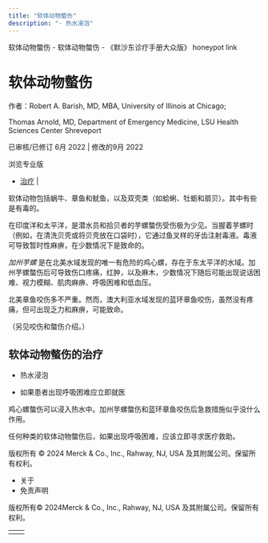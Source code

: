 ```yaml
---
title: "软体动物螫伤"
description: "- 热水浸泡"
---
```


﻿软体动物螫伤 \- 软体动物螫伤 \- 《默沙东诊疗手册大众版》 honeypot link

# 软体动物螫伤

作者：Robert A. Barish, MD, MBA, University of Illinois at Chicago;

Thomas Arnold, MD, Department of Emergency Medicine, LSU Health Sciences
Center Shreveport

已审核/已修订 6月 2022 \| 修改的9月 2022

浏览专业版

- [治疗](#治疗_v17444712_zh) \|

软体动物包括蜗牛、章鱼和鱿鱼，以及双壳类（如蛤蜊、牡蛎和扇贝）。其中有些是有毒的。

在印度洋和太平洋，是潜水员和拾贝者的芋螺螫伤受伤极为少见。当握着芋螺时（例如，在清洗贝壳或将贝壳放在口袋时），它通过鱼叉样的牙齿注射毒液。毒液可导致暂时性麻痹，在少数情况下是致命的。

_加州芋螺_ 是在北美水域发现的唯一有危险的鸡心螺，存在于东太平洋的水域。加州芋螺螫伤后可导致伤口疼痛，红肿，以及麻木，少数情况下随后可能出现说话困难、视力模糊、肌肉麻痹、呼吸困难和低血压。

北美章鱼咬伤多不严重。然而，澳大利亚水域发现的蓝环章鱼咬伤，虽然没有疼痛，但可出现乏力和麻痹，可能致命。

（另见咬伤和螫伤介绍。）

## 软体动物螫伤的治疗

- 热水浸泡

- 如果患者出现呼吸困难应立即就医


鸡心螺螫伤可以浸入热水中。加州芋螺螫伤和蓝环章鱼咬伤后急救措施似乎没什么作用。

任何种类的软体动物螫伤后，如果出现呼吸困难，应该立即寻求医疗救助。



版权所有 © 2024
Merck & Co., Inc., Rahway, NJ, USA 及其附属公司。保留所有权利。

- 关于
- 免责声明

版权所有© 2024Merck & Co., Inc., Rahway, NJ, USA 及其附属公司。保留所有权利。

|     |     |
| --- | --- |
|  |  |